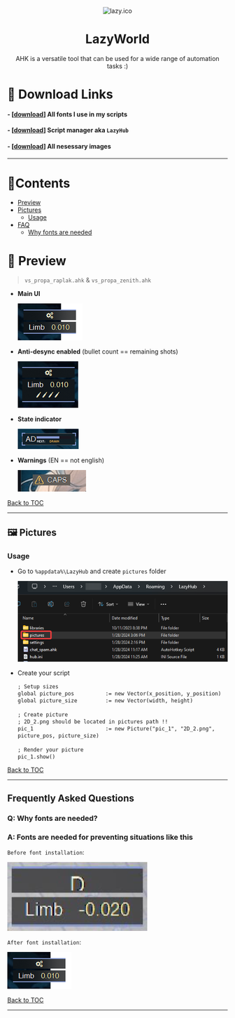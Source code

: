 <p align="center">
  <img width="180" src="./attachments/Images/cat.ico" alt="lazy.ico">
  <h1 align="center">LazyWorld</h1>
  <p align="center">AHK is a versatile tool that can be used for a wide range of automation tasks :)</p>
</p>

# 🔗 Download Links
#### - [[download](https://github.com/Lazy-World/warframe-ahk/raw/main/attachments/Fonts/fonts.zip)] All fonts I use in my scripts
#### - [[download](https://github.com/Lazy-World/warframe-ahk/blob/LazyHub/LazyHub/LazyHubSetup.exe)] Script manager aka `LazyHub`
#### - [[download](./attachments/pictures)] All nesessary images

---

# 📝Contents
- [Preview](#-preview)
- [Pictures](#%EF%B8%8F-pictures)
  - [Usage](#usage)
- [FAQ](#frequently-asked-questions)
  - [Why fonts are needed](#q-why-fonts-are-needed)  

# 🔮 Preview
> `vs_propa_raplak.ahk` & `vs_propa_zenith.ahk`
- **Main UI** 

  ![ui preview](./attachments/Images/ui.png)

- **Anti-desync enabled** (bullet count == remaining shots)

  ![ui_antidesync preview](./attachments/Images/ui_antidesync.png)

- **State indicator** 

  ![ui_indicator preview](./attachments/Images/ui_indicator.gif)

- **Warnings** (EN == not english)

  ![warnings_gif preview](./attachments/Images/warnings.gif)

[Back to TOC](#contents)

---

## 🖼️ Pictures

### Usage
- Go to `%appdata%\LazyHub` and create `pictures` folder

  ![pictures preview](./attachments/Images/pictures.png)

- Create your script
  ```ahk
  ; Setup sizes
  global picture_pos          := new Vector(x_position, y_position)
  global picture_size         := new Vector(width, height)
  
  ; Create picture
  ; 2D_2.png should be located in pictures path !!
  pic_1                       := new Picture("pic_1", "2D_2.png", picture_pos, picture_size)
  
  ; Render your picture
  pic_1.show()
  ```
[Back to TOC](#contents)

---

## Frequently Asked Questions

### Q: Why fonts are needed?
### A: Fonts are needed for preventing situations like this

  `Before font installation`:
  
  ![why_fonts](/attachments/Images/why_fonts.png)

  `After font installation`:
  
  ![why_fonts](./attachments/Images/ui.png)

[Back to TOC](#contents)

---

